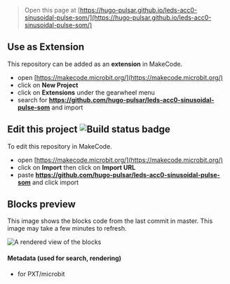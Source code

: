 
> Open this page at [https://hugo-pulsar.github.io/leds-acc0-sinusoidal-pulse-som/](https://hugo-pulsar.github.io/leds-acc0-sinusoidal-pulse-som/)

## Use as Extension

This repository can be added as an **extension** in MakeCode.

* open [https://makecode.microbit.org/](https://makecode.microbit.org/)
* click on **New Project**
* click on **Extensions** under the gearwheel menu
* search for **https://github.com/hugo-pulsar/leds-acc0-sinusoidal-pulse-som** and import

## Edit this project ![Build status badge](https://github.com/hugo-pulsar/leds-acc0-sinusoidal-pulse-som/workflows/MakeCode/badge.svg)

To edit this repository in MakeCode.

* open [https://makecode.microbit.org/](https://makecode.microbit.org/)
* click on **Import** then click on **Import URL**
* paste **https://github.com/hugo-pulsar/leds-acc0-sinusoidal-pulse-som** and click import

## Blocks preview

This image shows the blocks code from the last commit in master.
This image may take a few minutes to refresh.

![A rendered view of the blocks](https://github.com/hugo-pulsar/leds-acc0-sinusoidal-pulse-som/raw/master/.github/makecode/blocks.png)

#### Metadata (used for search, rendering)

* for PXT/microbit
<script src="https://makecode.com/gh-pages-embed.js"></script><script>makeCodeRender("{{ site.makecode.home_url }}", "{{ site.github.owner_name }}/{{ site.github.repository_name }}");</script>
